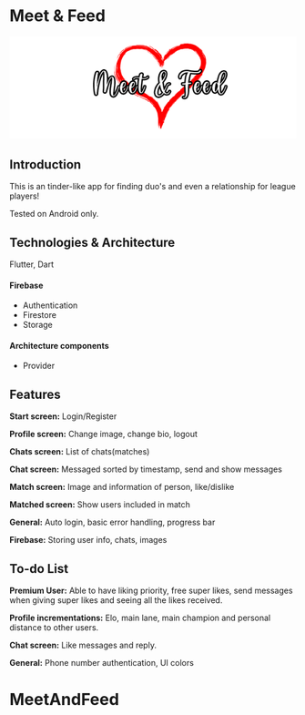 # Meet & Feed
![HeaderImage](github_images/logo.png) 

## Introduction
This is an tinder-like app for finding duo's and even a relationship for league players!

Tested on Android only.

## Technologies & Architecture
Flutter, Dart

#### Firebase 
* Authentication
* Firestore
* Storage

#### Architecture components
* Provider

## Features

**Start screen:** Login/Register

**Profile screen:** Change image, change bio, logout

**Chats screen:** List of chats(matches)

**Chat screen:** Messaged sorted by timestamp, send and show messages

**Match screen:** Image and information of person, like/dislike 

**Matched screen:** Show users included in match

**General:** Auto login, basic error handling, progress bar

**Firebase:** Storing user info, chats, images

## To-do List

**Premium User:** Able to have liking priority, free super likes, send messages when giving super likes and seeing all the likes received.

**Profile incrementations:** Elo, main lane, main champion and personal distance to other users.

**Chat screen:** Like messages and reply.

**General:** Phone number authentication, UI colors




# MeetAndFeed
